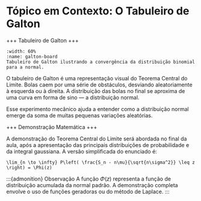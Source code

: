 # Tópico em Contexto: O Tabuleiro de Galton

+++
Tabuleiro de Galton
+++

```{figure} imgs/galton-board.png
:width: 60%
:name: galton-board
Tabuleiro de Galton ilustrando a convergência da distribuição binomial para a normal.
```

O tabuleiro de Galton é uma representação visual do Teorema Central do Limite. Bolas caem por uma série de obstáculos, desviando aleatoriamente à esquerda ou à direita. A distribuição das bolas no final se aproxima de uma curva em forma de sino — a distribuição normal.

Esse experimento mecânico ajuda a entender como a distribuição normal emerge da soma de muitas pequenas variações aleatórias.

+++
Demonstração Matemática
+++

A demonstração do Teorema Central do Limite será abordada no final da aula, após a apresentação das principais distribuições de probabilidade e da integral gaussiana. A versão simplificada do enunciado é:

```{math}
\lim_{n \to \infty} P\left( \frac{S_n - n\mu}{\sqrt{n\sigma^2}} \leq z \right) = \Phi(z)
```

:::{admonition} Observação
A função $\Phi(z)$ representa a função de distribuição acumulada da normal padrão. A demonstração completa envolve o uso de funções geradoras ou do método de Laplace.
:::
